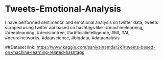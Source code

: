 # Tweets-Emotional-Analysis
I have performed sentimental and emotional analysis on twitter data, tweets scraped using twitter api based on hashtags like -#machinelearning, #deeplearning, #decisiontree, #artificialintelligence, #Ml, #AI, #neuralnetworks, #datascience, #bigdata, #dataanalysis

##Dataset link: https://www.kaggle.com/saniyainamdar2k1/tweets-based-on-machine-learning-related-hashtags
